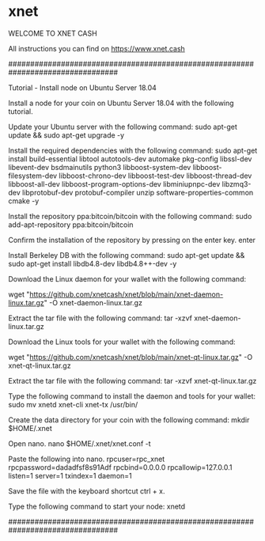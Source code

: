 # xnet

WELCOME TO XNET CASH

All instructions you can find on https://www.xnet.cash

#################################################################################


Tutorial - Install node on Ubuntu Server 18.04

Install a node for your coin on Ubuntu Server 18.04 with the following tutorial.

Update your Ubuntu server with the following command:
sudo apt-get update && sudo apt-get upgrade -y

Install the required dependencies with the following command:
sudo apt-get install build-essential libtool autotools-dev automake pkg-config libssl-dev libevent-dev bsdmainutils python3 libboost-system-dev libboost-filesystem-dev libboost-chrono-dev libboost-test-dev libboost-thread-dev libboost-all-dev libboost-program-options-dev libminiupnpc-dev libzmq3-dev libprotobuf-dev protobuf-compiler unzip software-properties-common cmake -y

Install the repository ppa:bitcoin/bitcoin with the following command:
sudo add-apt-repository ppa:bitcoin/bitcoin

Confirm the installation of the repository by pressing on the enter key. enter

Install Berkeley DB with the following command:
sudo apt-get update && sudo apt-get install libdb4.8-dev libdb4.8++-dev -y

Download the Linux daemon for your wallet with the following command:

wget "https://github.com/xnetcash/xnet/blob/main/xnet-daemon-linux.tar.gz" -O xnet-daemon-linux.tar.gz


Extract the tar file with the following command:
tar -xzvf xnet-daemon-linux.tar.gz

Download the Linux tools for your wallet with the following command:

wget "https://github.com/xnetcash/xnet/blob/main/xnet-qt-linux.tar.gz" -O xnet-qt-linux.tar.gz

Extract the tar file with the following command:
tar -xzvf xnet-qt-linux.tar.gz

Type the following command to install the daemon and tools for your wallet:
sudo mv xnetd xnet-cli xnet-tx /usr/bin/

Create the data directory for your coin with the following command:
mkdir $HOME/.xnet

Open nano.
nano $HOME/.xnet/xnet.conf -t

Paste the following into nano.
rpcuser=rpc_xnet
rpcpassword=dadadfsf8s91Adf
rpcbind=0.0.0.0
rpcallowip=127.0.0.1
listen=1
server=1
txindex=1
daemon=1

Save the file with the keyboard shortcut ctrl + x.

Type the following command to start your node:
xnetd


#################################################################################

